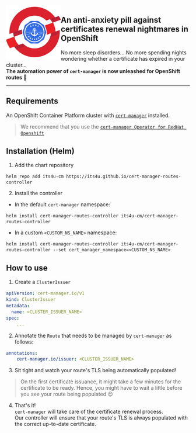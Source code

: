 <img src="https://raw.githubusercontent.com/its4u/cert-manager-routes-controller/main/img/openshift-cert-manager-logo.png" alt="cert-manager OpenShift controller" height=150 width=150 align="left" />

## An anti-anxiety pill against certificates renewal nightmares in OpenShift

No more sleep disorders... No more spending nights wondering whether a certificate has expired in your cluster...<br>
**The automation power of `cert-manager` is now unleashed for OpenShift routes** 🚀

----

## Requirements

An OpenShift Container Platform cluster with [`cert-manager`](https://cert-manager.io/) installed.

> We recommend that you use the [`cert-manager Operator for RedHat Openshift`](https://docs.openshift.com/container-platform/4.12/security/cert_manager_operator/index.html)

## Installation (Helm)

1. Add the chart repository

```
helm repo add its4u-cm https://its4u.github.io/cert-manager-routes-controller
```

2. Install the controller

- In the default `cert-manager` namespace:

```
helm install cert-manager-routes-controller its4u-cm/cert-manager-routes-controller
```

- In a custom `<CUSTOM_NS_NAME>` namespace:

```
helm install cert-manager-routes-controller its4u-cm/cert-manager-routes-controller --set cert_manager_namespace=<CUSTOM_NS_NAME>
```

## How to use

1. Create a `ClusterIssuer`

```yaml
apiVersion: cert-manager.io/v1
kind: ClusterIssuer
metadata:
  name: <CLUSTER_ISSUER_NAME>
spec:
    ...
```

2. Annotate the `Route` that needs to be managed by `cert-manager` as follows:

```yaml
annotations:
    cert-manager.io/issuer: <CLUSTER_ISSUER_NAME>
```

3. Sit tight and watch your route's TLS being automatically populated!

> On the first certificate issuance, it might take a few minutes for the certificate to be ready. Hence, you might have to wait a little before you see your route being populated 😉

4. That's it!<br>`cert-manager` will take care of the certificate renewal process.<br>Our controller will ensure that your route's TLS is always populated with the correct up-to-date certificate.
